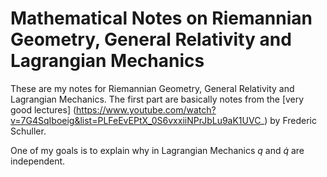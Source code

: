 # Mathematical Notes on Riemannian Geometry, General Relativity and Lagrangian Mechanics


These are my notes for Riemannian Geometry, General Relativity and Lagrangian Mechanics.
The first part are basically notes from the [very good lectures] (https://www.youtube.com/watch?v=7G4SqIboeig&list=PLFeEvEPtX_0S6vxxiiNPrJbLu9aK1UVC_)
by Frederic Schuller.

One of my goals is to explain why in Lagrangian Mechanics $q$ and $\dot{q}$ are independent.
